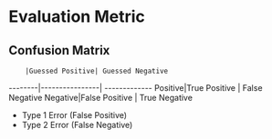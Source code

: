 # Evaluation Metric 


## Confusion Matrix 


		|Guessed Positive| Guessed Negative
--------|----------------| -------------
Positive|True Positive 	 | False Negative
Negative|False Positive  | True Negative


* Type 1 Error (False Positive)
* Type 2 Error (False Negative)

